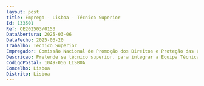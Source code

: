 ```yaml
--- 
layout: post
title: Emprego - Lisboa - Técnico Superior
Id: 133501
Ref: OE202503/0153
DataAbertura: 2025-03-06
DataFecho: 2025-03-20
Trabalho: Técnico Superior
Empregador: Comissão Nacional de Promoção dos Direitos e Proteção das Crianças e Jovens
Descricao: Pretende se técnico superior, para integrar a Equipa Técnica Regional do Centro, a desempenhar as seguintes funções a) Apoiar a Comissão Nacional na execução do respetivo Plano Anual de Atividades, nomeadamente na representação, formação e acompanhamento das CPCJ da respetiva área territorial  b) Apoiar a Comissão Nacional na recolha atempada de informação para o Relatório Anual de Atividades, bem como para a resposta adequada e em tempo útil a solicitações nacionais ou internacionais que venham a ser requeridas à Comissão Nacional  c) Assegurar a articulação entre as CPCJ da sua área territorial e outros serviços ou entidades em matéria de infância e juventude  d) Assegurar a articulação com os responsáveis regionais dos serviços representados nas CPCJ, nomeadamente com os das áreas da segurança social, educação, saúde, administração interna e do respetivo Município e, bem assim, com os interlocutores regionais do Ministério Público.
CodigoPostal: 1049-056 LISBOA
Concelho: Lisboa
Distrito: Lisboa
--- 
```


